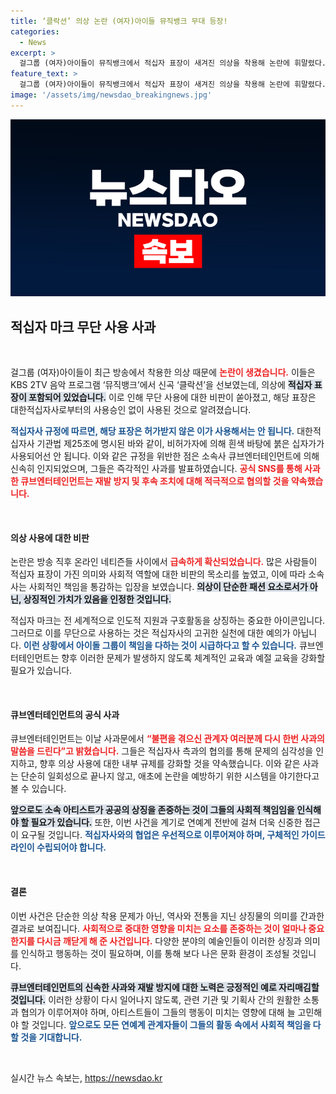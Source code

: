```yaml
---
title: ‘클락션’ 의상 논란 (여자)아이들 뮤직뱅크 무대 등장!
categories:
  - News
excerpt: >
  걸그룹 (여자)아이들이 뮤직뱅크에서 적십자 표장이 새겨진 의상을 착용해 논란에 휘말렸다. 소속사는 즉각 공식 사과하며 재발 방지를 약속했다. 이 사건의 배경을 알아보자!
feature_text: >
  걸그룹 (여자)아이들이 뮤직뱅크에서 적십자 표장이 새겨진 의상을 착용해 논란에 휘말렸다. 소속사는 즉각 공식 사과하며 재발 방지를 약속했다. 이 사건의 배경을 알아보자!
image: '/assets/img/newsdao_breakingnews.jpg'
---
```


<p><img src="/assets/img/newsdao_breakingnews.jpg" alt="ontimetimes 속보" /></p>

<h2 data-ke-size="size26">적십자 마크 무단 사용 사과</h2>

<p data-ke-size="size16">&nbsp;</p>

<p>걸그룹 (여자)아이들이 최근 방송에서 착용한 의상 때문에 <b><span style="color: #ee2323;">논란이 생겼습니다.</span></b> 이들은 KBS 2TV 음악 프로그램 ‘뮤직뱅크’에서 신곡 ‘클락션’을 선보였는데, 의상에 <b><span style="background-color: #21538527;">적십자 표장이 포함되어 있었습니다.</span></b> 이로 인해 무단 사용에 대한 비판이 쏟아졌고, 해당 표장은 대한적십자사로부터의 사용승인 없이 사용된 것으로 알려졌습니다. </p>

<p><b><span style="color: #1a5490;">적십자사 규정에 따르면, 해당 표장은 허가받지 않은 이가 사용해서는 안 됩니다.</span></b> 대한적십자사 기관법 제25조에 명시된 바와 같이, 비허가자에 의해 흰색 바탕에 붉은 십자가가 사용되어선 안 됩니다. 이와 같은 규정을 위반한 점은 소속사 큐브엔터테인먼트에 의해 신속히 인지되었으며, 그들은 즉각적인 사과를 발표하였습니다. <b><span style="color: #ee2323;">공식 SNS를 통해 사과한 큐브엔터테인먼트는 재발 방지 및 후속 조치에 대해 적극적으로 협의할 것을 약속했습니다.</span></b></p>

<p data-ke-size="size16">&nbsp;</p>

<h4>의상 사용에 대한 비판</h4>

<p>논란은 방송 직후 온라인 네티즌들 사이에서 <b><span style="color: #ee2323;">급속하게 확산되었습니다.</span></b> 많은 사람들이 적십자 표장이 가진 의미와 사회적 역할에 대한 비판의 목소리를 높였고, 이에 따라 소속사는 사회적인 책임을 통감하는 입장을 보였습니다. <b><span style="background-color: #21538527;">의상이 단순한 패션 요소로서가 아닌, 상징적인 가치가 있음을 인정한 것입니다.</span></b></p>

<p>적십자 마크는 전 세계적으로 인도적 지원과 구호활동을 상징하는 중요한 아이콘입니다. 그러므로 이를 무단으로 사용하는 것은 적십자사의 고귀한 실천에 대한 예의가 아닙니다. <b><span style="color: #1a5490;">이런 상황에서 아이돌 그룹이 책임을 다하는 것이 시급하다고 할 수 있습니다.</span></b> 큐브엔터테인먼트는 향후 이러한 문제가 발생하지 않도록 체계적인 교육과 예절 교육을 강화할 필요가 있습니다.</p>

<p data-ke-size="size16">&nbsp;</p>

<h4>큐브엔터테인먼트의 공식 사과</h4>

<p>큐브엔터테인먼트는 이날 사과문에서 <b><span style="color: #ee2323;">“불편을 겪으신 관계자 여러분께 다시 한번 사과의 말씀을 드린다”고 밝혔습니다.</span></b> 그들은 적십자사 측과의 협의를 통해 문제의 심각성을 인지하고, 향후 의상 사용에 대한 내부 규제를 강화할 것을 약속했습니다. 이와 같은 사과는 단순히 일회성으로 끝나지 않고, 애초에 논란을 예방하기 위한 시스템을 야기한다고 볼 수 있습니다.</p>

<p><b><span style="background-color: #21538527;">앞으로도 소속 아티스트가 공공의 상징을 존중하는 것이 그들의 사회적 책임임을 인식해야 할 필요가 있습니다.</span></b> 또한, 이번 사건을 계기로 연예계 전반에 걸쳐 더욱 신중한 접근이 요구될 것입니다. <b><span style="color: #1a5490;">적십자사와의 협업은 우선적으로 이루어져야 하며, 구체적인 가이드라인이 수립되어야 합니다.</span></b></p>

<p data-ke-size="size16">&nbsp;</p>

<h4>결론</h4>

<p>이번 사건은 단순한 의상 착용 문제가 아닌, 역사와 전통을 지닌 상징물의 의미를 간과한 결과로 보여집니다. <b><span style="color: #ee2323;">사회적으로 중대한 영향을 미치는 요소를 존중하는 것이 얼마나 중요한지를 다시금 깨닫게 해 준 사건입니다.</span></b> 다양한 분야의 예술인들이 이러한 상징과 의미를 인식하고 행동하는 것이 필요하며, 이를 통해 보다 나은 문화 환경이 조성될 것입니다.</p>

<p><b><span style="background-color: #21538527;">큐브엔터테인먼트의 신속한 사과와 재발 방지에 대한 노력은 긍정적인 예로 자리매김할 것입니다.</span></b> 이러한 상황이 다시 일어나지 않도록, 관련 기관 및 기획사 간의 원활한 소통과 협의가 이루어져야 하며, 아티스트들이 그들의 행동이 미치는 영향에 대해 늘 고민해야 할 것입니다. <b><span style="color: #1a5490;">앞으로도 모든 연예계 관계자들이 그들의 활동 속에서 사회적 책임을 다할 것을 기대합니다.</span></b></p>

<p data-ke-size="size16">&nbsp;</p>
실시간 뉴스 속보는, <a href="https://newsdao.kr" rel="dofollow">https://newsdao.kr</a>


